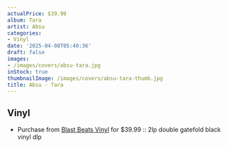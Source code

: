 ```yaml
---
actualPrice: $39.99
album: Tara
artist: Absu
categories:
- Vinyl
date: '2025-04-08T05:40:36'
draft: false
images:
- /images/covers/absu-tara.jpg
inStock: true
thumbnailImage: /images/covers/absu-tara-thumb.jpg
title: Absu - Tara
---
```


## Vinyl
* Purchase from [Blast Beats Vinyl](https://blastbeatsvinyl.com/products/absu-tara-2lp-double-gatefold-black-vinyl-dlp) for $39.99 :: 2lp double gatefold black vinyl dlp
